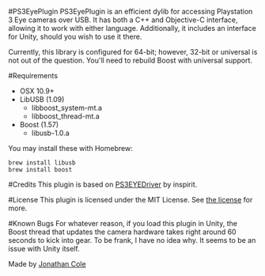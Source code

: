 #PS3EyePlugin
PS3EyePlugin is an efficient dylib for accessing Playstation 3 Eye cameras over USB. It has both a C++ and Objective-C interface, allowing it to work with either language. Additionally, it includes an interface for Unity, should you wish to use it there.

Currently, this library is configured for 64-bit; however, 32-bit or universal is not out of the question. You'll need to rebuild Boost with universal support.

#Requirements
- OSX 10.9+
- LibUSB (1.09)
    - libboost_system-mt.a
    - libboost_thread-mt.a
- Boost (1.57)
    - libusb-1.0.a

You may install these with Homebrew:

```
brew install libusb
brew install boost
```

#Credits
This plugin is based on [PS3EYEDriver](https://github.com/inspirit/PS3EYEDriver) by inspirit.

#License
This plugin is licensed under the MIT License. See [the license](LICENSE.txt) for more.

#Known Bugs
For whatever reason, if you load this plugin in Unity, the Boost thread that updates the camera hardware takes right around 60 seconds to kick into gear. To be frank, I have no idea why. It seems to be an issue with Unity itself.


Made by [Jonathan Cole](www.joncole.me)